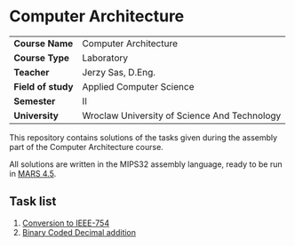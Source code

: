 # Computer Architecture

|                    |                          |
|--------------------|--------------------------|
| **Course Name**    | Computer Architecture    |
| **Course Type**    | Laboratory               |
| **Teacher**        | Jerzy Sas, D.Eng.        |
| **Field of study** | Applied Computer Science |
| **Semester**       | II                       |
| **University**     | Wroclaw University of Science And Technology |



This repository contains solutions of the tasks given during the assembly part of the Computer Architecture course.

All solutions are written in the MIPS32 assembly language, ready to be run in [MARS 4.5](http://courses.missouristate.edu/kenvollmar/mars/).

## Task list

1. [Conversion to IEEE-754](task1.md)
2. [Binary Coded Decimal addition](task2.md)
